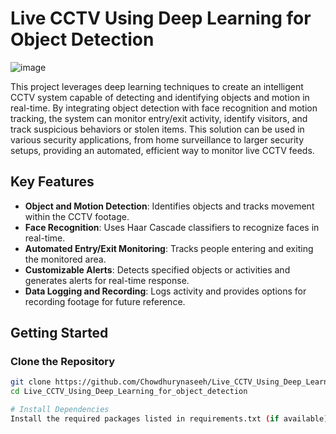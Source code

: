 # Live CCTV Using Deep Learning for Object Detection
![image](![image](https://github.com/user-attachments/assets/5bc419c7-064e-4a03-9dcc-840ae337f2fe)
)


This project leverages deep learning techniques to create an intelligent CCTV system capable of detecting and identifying objects and motion in real-time. By integrating object detection with face recognition and motion tracking, the system can monitor entry/exit activity, identify visitors, and track suspicious behaviors or stolen items. This solution can be used in various security applications, from home surveillance to larger security setups, providing an automated, efficient way to monitor live CCTV feeds.

## Key Features

- **Object and Motion Detection**: Identifies objects and tracks movement within the CCTV footage.
- **Face Recognition**: Uses Haar Cascade classifiers to recognize faces in real-time.
- **Automated Entry/Exit Monitoring**: Tracks people entering and exiting the monitored area.
- **Customizable Alerts**: Detects specified objects or activities and generates alerts for real-time response.
- **Data Logging and Recording**: Logs activity and provides options for recording footage for future reference.

## Getting Started

### Clone the Repository

```bash
git clone https://github.com/Chowdhurynaseeh/Live_CCTV_Using_Deep_Learning_for_object_detection.git
cd Live_CCTV_Using_Deep_Learning_for_object_detection

# Install Dependencies
Install the required packages listed in requirements.txt (if available) or ensure dependencies like OpenCV, TensorFlow/PyTorch, and relevant deep learning libraries are installed.
